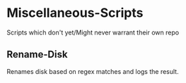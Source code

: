 # Miscellaneous-Scripts
Scripts which don't yet/Might never warrant their own repo

## Rename-Disk
Renames disk based on regex matches and logs the result.
